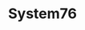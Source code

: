---
description: The new Oryx Pro has a beautiful Samsung OLED 4k display and an insanely
  fast RAM upgrade from DDR4 to DDR5.
link: https://system76.com/laptops/oryx
shortname: system76.com-cr
title: System76
---
